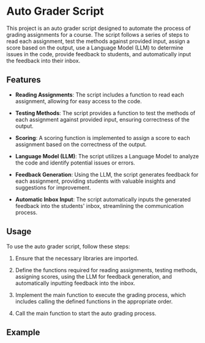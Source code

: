 # Auto Grader Script

This project is an auto grader script designed to automate the process of grading assignments for a course. The script follows a series of steps to read each assignment, test the methods against provided input, assign a score based on the output, use a Language Model (LLM) to determine issues in the code, provide feedback to students, and automatically input the feedback into their inbox.

## Features

- **Reading Assignments**: The script includes a function to read each assignment, allowing for easy access to the code.

- **Testing Methods**: The script provides a function to test the methods of each assignment against provided input, ensuring correctness of the output.

- **Scoring**: A scoring function is implemented to assign a score to each assignment based on the correctness of the output.

- **Language Model (LLM)**: The script utilizes a Language Model to analyze the code and identify potential issues or errors.

- **Feedback Generation**: Using the LLM, the script generates feedback for each assignment, providing students with valuable insights and suggestions for improvement.

- **Automatic Inbox Input**: The script automatically inputs the generated feedback into the students' inbox, streamlining the communication process.

## Usage

To use the auto grader script, follow these steps:

1. Ensure that the necessary libraries are imported.

2. Define the functions required for reading assignments, testing methods, assigning scores, using the LLM for feedback generation, and automatically inputting feedback into the inbox.

3. Implement the main function to execute the grading process, which includes calling the defined functions in the appropriate order.

4. Call the main function to start the auto grading process.

## Example
